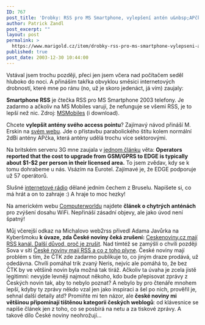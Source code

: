 ```yaml
---
ID: 767
post_title: 'Drobky: RSS pro MS Smartphone, vylepšení antén u&nbsp;APčka, dolarový EDGE upgrade atd&#8230;'
author: Patrick Zandl
post_excerpt: ""
layout: post
permalink: >
  https://www.marigold.cz/item/drobky-rss-pro-ms-smartphone-vylepseni-anten-u-apcka-dolarovy-edge-upgrade-atd
published: true
post_date: 2003-12-30 10:44:00
---
```

<P>Vstával jsem trochu později, přeci jen jsem včera nad počítačem seděl hluboko do noci. A přináším takřka obvyklou směsici internetových drobností, které mne po ránu (no, už je skoro jedenáct, já vím) zaujaly:</P>
<P><STRONG>Smartphone RSS</STRONG>&#160;je čtečka RSS pro MS Smartphone 2003 telefony. Je zadarmo a ačkoliv na MS Mobiles varují, že nefunguje se všemi RSS, je to lepší než nic. Zdroj: <A href="http://msmobiles.com/news.php/1890.html" target=_blank>MSMobiles</A> (i download).</P>
<P>Chcete <STRONG>vylepšit antény svého access pointu</STRONG>? Zajímavý návod přináší M. Erskin na <A href="http://osiris.urbanna.net/antenna_designs/projects/template/" target=_blank>svém webu</A>. Jde o přístavbu parabolického štítu kolem normální 2dBi antény APčka, která antény udělá trochu více sektorovými. </P>
<P>Na britském serveru 3G mne zaujala v <A href="http://www.3g.co.uk/PR/Dec2003/6203.htm" target=_blank>jednom článku</A> věta: <STRONG>Operators reported that the cost to upgrade from GSM/GPRS to EDGE is typically about $1-$2 per person in their licensed area.</STRONG> To jsem zvědav, kdy se k tomu dohrabeme u nás. Vsázím na Eurotel. Zajímavé je, že EDGE podporuje už 57 operátorů.</P>
<P>Slušné <A href="http://www.sweb.cz/bruselteam/" target=_blank>internetové rádio</A> dělané jedním čechem z Bruselu. Napíšete si, co má hrát a on to zahraje :) A hraje to moc hezky!</P>
<P>Na americkém webu <A href="http://www.computerworld.com/printthis/2003/0,4814,88487,00.html" target=_blank>Computerworldu</A> najdete <STRONG>článek o chytrých anténách</STRONG> pro zvýšení dosahu WiFi. Nepřináší zásadní objevy, ale jako úvod není špatný!</P>
<P>Můj včerejší odkaz na Michalovo web2rss přivedl Adama Javůrka na Kyberšmoku <STRONG>k úvaze, zda České noviny čeká zrušení:</STRONG> <A href="http://blog.vozovna.cz/2003-12.html#291139" target=_blank>Ceskenoviny.cz mají RSS kanál. Další důvod, proč je zrušit</A>. Nad tímtéž se zamýšlí o chvíli později Sova v síti <A href="http://www.sovavsiti.cz/weblog/2003/12/29.html#bp20031229_web2rss">České noviny mají RSS a co z toho plyne</A>. České noviny mají problém s tím, že ČTK zde zadarmo publikuje to, co jiným draze prodává, už odedávna. Chvíli pomáhal trik zvaný Neris, nejvíc ale pomáhá to, že bez ČTK by ve většině novin byla možná tak tiráž. Ačkoliv ta úvaha je zcela jistě legitimní: nevyjde levněji najmout někoho, kdo bude přepisovat zprávy z Českých novin tak, aby to nebylo poznat? A nebylo by pro čtenáře mnohem lepší, kdyby ty zprávy někdo vzal jen jako inspiraci a šel po nich, prověřil je, sehnal další detaily atd? Promiňte mi ten názor, ale <STRONG>české noviny mi většinou připomínají&#160;tištěnou kategorii&#160;českých weblogů</STRONG>: od klávesnice se napíše článek jen z toho, co se posbírá na netu a za tiskové zprávy. A takové dílo České noviny neohrožují...</P>